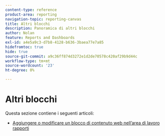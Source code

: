 ```yaml
---
content-type: reference
product-area: reporting
navigation-topic: reporting-canvas
title: Altri blocchi
description: Panoramica di altri blocchi
author: Nolan
feature: Reports and Dashboards
exl-id: a4e5a9c3-d7b8-4128-b636-3baea77e7a85
hidefromtoc: true
hide: true
source-git-commit: a9c36ff874d3272e1d2de70578c420af29b9d44c
workflow-type: tm+mt
source-wordcount: '23'
ht-degree: 0%

---
```


# Altri blocchi

Questa sezione contiene i seguenti articoli:

* [Aggiungere o modificare un blocco di contenuto web nell’area di lavoro rapporti](../../../reports-and-dashboards/reporting-canvas/other-blocks/add-or-edt-web-content-block.md)
